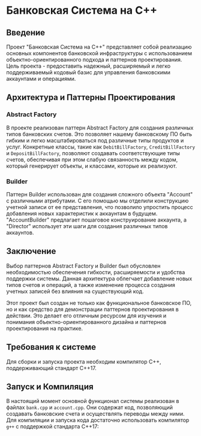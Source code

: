 
# Банковская Система на C++

## Введение

Проект "Банковская Система на C++" представляет собой реализацию основных компонентов банковской инфраструктуры с использованием объектно-ориентированного подхода и паттернов проектирования. Цель проекта - предоставить надежный, расширяемый и легко поддерживаемый кодовый базис для управления банковскими аккаунтами и операциями.

## Архитектура и Паттерны Проектирования

### Abstract Factory

В проекте реализован паттерн Abstract Factory для создания различных типов банковских счетов. Это позволяет нашему банковскому ПО быть гибким и легко масштабироваться под различные типы продуктов и услуг. Конкретные классы, такие как `DebitBillFactory`, `CreditBillFactory` и `DepositBillFactory`, позволяют создавать соответствующие типы счетов, обеспечивая при этом слабую связанность между кодом, который генерирует объекты, и классами, которые их реализуют.

### Builder

Паттерн Builder использован для создания сложного объекта "Account" с различными атрибутами. С его помощью мы отделили конструкцию учетной записи от ее представления, что позволило упростить процесс добавления новых характеристик к аккаунтам в будущем. "AccountBuilder" предлагает пошаговое конструирование аккаунта, а "Director" использует эти шаги для создания различных типов аккаунтов.

## Заключение

Выбор паттернов Abstract Factory и Builder был обусловлен необходимостью обеспечения гибкости, расширяемости и удобства поддержки системы. Данная архитектура облегчает добавление новых типов счетов и операций, а также изменение процесса создания учетных записей без влияния на существующий код.

Этот проект был создан не только как функциональное банковское ПО, но и как средство для демонстрации паттернов проектирования в действии. Это делает его отличным ресурсом для изучения и понимания объектно-ориентированного дизайна и паттернов проектирования на практике.

## Требования к системе

Для сборки и запуска проекта необходим компилятор C++, поддерживающий стандарт C++17.

## Запуск и Компиляция

В настоящий момент основной функционал системы реализован в файлах `bank.cpp` и `account.cpp`. Они содержат код, позволяющий создавать банковские счета и осуществлять переводы между ними. Для компиляции и запуска кода достаточно использовать компилятор `g++` с поддержкой стандарта C++17:

